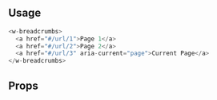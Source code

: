 ## Usage

```js
<w-breadcrumbs>
  <a href="#/url/1">Page 1</a>
  <a href="#/url/2">Page 2</a>
  <a href="#/url/3" aria-current="page">Current Page</a>
</w-breadcrumbs>
```

## Props

<api-table type="elements" component="Breadcrumbs" />
